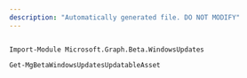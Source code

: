 ```yaml
---
description: "Automatically generated file. DO NOT MODIFY"
---
```


```powershellv2

Import-Module Microsoft.Graph.Beta.WindowsUpdates

Get-MgBetaWindowsUpdatesUpdatableAsset

```